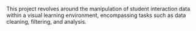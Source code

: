 This project revolves around the manipulation of student interaction data within a visual learning environment, encompassing tasks such as data cleaning, filtering, and analysis.
